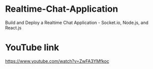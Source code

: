 # Realtime-Chat-Application
Build and Deploy a Realtime Chat Application - Socket.io, Node.js, and React.js

# YouTube link
https://www.youtube.com/watch?v=ZwFA3YMfkoc